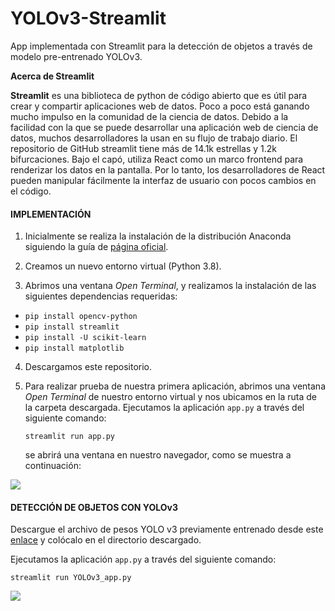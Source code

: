 # YOLOv3-Streamlit

App implementada con Streamlit para la detección de objetos a través de modelo pre-entrenado YOLOv3.

**Acerca de Streamlit**

**Streamlit** es una biblioteca de python de código abierto que es útil para crear y compartir aplicaciones web de datos. Poco a poco está ganando mucho impulso en la comunidad de la ciencia de datos. Debido a la facilidad con la que se puede desarrollar una aplicación web de ciencia de datos, muchos desarrolladores la usan en su flujo de trabajo diario. El repositorio de GitHub streamlit tiene más de 14.1k estrellas y 1.2k bifurcaciones. Bajo el capó, utiliza React como un marco frontend para renderizar los datos en la pantalla. Por lo tanto, los desarrolladores de React pueden manipular fácilmente la interfaz de usuario con pocos cambios en el código.

#### IMPLEMENTACIÓN  

1. Inicialmente se realiza la instalación de la distribución Anaconda siguiendo la guía de [página oficial](https://docs.anaconda.com/anaconda/install/windows/). 
2. Creamos un nuevo entorno virtual (Python 3.8).

3. Abrimos una ventana *Open Terminal*, y realizamos la instalación de las siguientes dependencias requeridas:

- `pip install opencv-python`
- `pip install streamlit`
- `pip install -U scikit-learn`
- `pip install matplotlib`

4. Descargamos este repositorio.

5. Para realizar prueba de nuestra primera aplicación, abrimos una ventana *Open Terminal* de nuestro entorno virtual y nos ubicamos en la ruta de la carpeta descargada. Ejecutamos la aplicación `app.py` a través del siguiente comando:

   `streamlit run app.py`

   se abrirá una ventana en nuestro navegador, como se muestra a continuación:

  ![](https://github.com/carlosjulioph/YOLOv3-Streamlit/blob/main/Im%C3%A1genes_readme/1.png)

#### DETECCIÓN DE OBJETOS CON YOLOv3
Descargue el archivo de pesos YOLO v3 previamente entrenado desde este [enlace](https://drive.google.com/file/d/1RoP4rVJo8f2ERZNaTRF_A3hwOUHt3ODd/view?usp=sharing) y colócalo en el directorio descargado.

Ejecutamos la aplicación `app.py` a través del siguiente comando:

`streamlit run YOLOv3_app.py`

![](https://github.com/carlosjulioph/YOLOv3-Streamlit/blob/main/Im%C3%A1genes_readme/2.png)

####   
